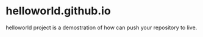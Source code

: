 helloworld.github.io
====================

helloworld project is a demostration of how can push your repository to live.
